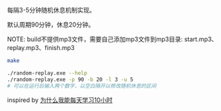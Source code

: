 每隔3-5分钟随机休息机制实现。

默认周期90分钟，休息20分钟。

NOTE: build不提供mp3文件，需要自己添加mp3文件到mp3目录: start.mp3、replay.mp3、finish.mp3

```sh
make

./random-replay.exe --help
./random-replay.exe -p 90 -b 20 -l 3 -u 5
# 可以在运行后输入两个数字，以空白隔开以修改随机休息的区间
```

inspired by [为什么我能每天学习10小时](https://www.bilibili.com/video/BV1naLozQEBq/?share_source=copy_web&vd_source=d102c3388a1ebda6c1b030f42739f28c)